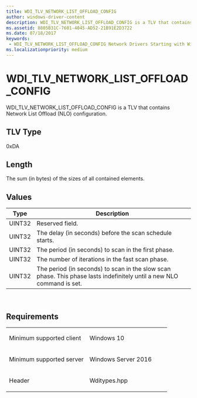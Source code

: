 ```yaml
---
title: WDI_TLV_NETWORK_LIST_OFFLOAD_CONFIG
author: windows-driver-content
description: WDI_TLV_NETWORK_LIST_OFFLOAD_CONFIG is a TLV that contains Network List Offload (NLO) configuration.
ms.assetid: 8805B31C-7601-4045-AD52-21B91E2D3722
ms.date: 07/18/2017 
keywords:
 - WDI_TLV_NETWORK_LIST_OFFLOAD_CONFIG Network Drivers Starting with Windows Vista
ms.localizationpriority: medium
---
```


# WDI\_TLV\_NETWORK\_LIST\_OFFLOAD\_CONFIG


WDI\_TLV\_NETWORK\_LIST\_OFFLOAD\_CONFIG is a TLV that contains Network List Offload (NLO) configuration.

## TLV Type


0xDA

## Length


The sum (in bytes) of the sizes of all contained elements.

## Values


| Type   | Description                                                                                                           |
|--------|-----------------------------------------------------------------------------------------------------------------------|
| UINT32 | Reserved field.                                                                                                       |
| UINT32 | The delay (in seconds) before the scan schedule starts.                                                               |
| UINT32 | The period (in seconds) to scan in the first phase.                                                                   |
| UINT32 | The number of iterations in the fast scan phase.                                                                      |
| UINT32 | The period (in seconds) to scan in the slow scan phase. This phase lasts indefinitely until a new NLO command is set. |

 

Requirements
------------

<table>
<colgroup>
<col width="50%" />
<col width="50%" />
</colgroup>
<tbody>
<tr class="odd">
<td><p>Minimum supported client</p></td>
<td><p>Windows 10</p></td>
</tr>
<tr class="even">
<td><p>Minimum supported server</p></td>
<td><p>Windows Server 2016</p></td>
</tr>
<tr class="odd">
<td><p>Header</p></td>
<td>Wditypes.hpp</td>
</tr>
</tbody>
</table>

 

 




